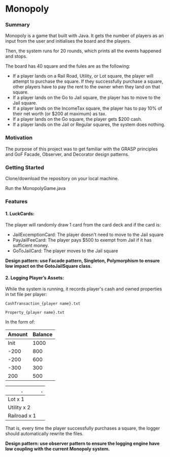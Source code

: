 # Monopoly

### Summary

Monopoly is a game that built with Java. It gets the number of players as an input from the user and initialises the board and the players. 

Then, the system runs for 20 rounds, which prints all the events happened and stops. 

The board has 40 square and the fules are as the following:

- If a player lands on a Rail Road, Utility, or Lot square, the player will attempt to purchase the square. If they successfully purchase a square, other players have to pay the rent to the owner when they land on that square.
- If a player lands on the Go to Jail square, the player has to move to the Jail square.
- If a player lands on the IncomeTax square, the player has to pay 10% of their net worth (or $200 at maximum) as tax.
- If a player lands on the Go square, the player gets $200 cash.
- If a player lands on the Jail or Regular squares, the system does nothing.

### Motivation

The purpose of this project was to get familiar with the GRASP principles and GoF Facade, Observer, and Decorator design patterns.

### Getting Started

Clone/download the repository on your local machine.

Run the MonopolyGame.java

### Features

#### 1. LuckCards: 
The player will randomly draw 1 card from the card deck and if the card is:
- JailExcemptionCard: The player doesn't need to move to the Jail square
- PayJailFeeCard: The player pays $500 to exempt from Jail if it has sufficient money.
- GoToJailCard: The player moves to the Jail square

**Design pattern: use Facade pattern, Singleton, Polymorphism to ensure low impact on the GotoJailSquare class.**


#### 2. Logging Player’s Assets: 
While the system is running, it records player's cash and owned properties in txt file per player:

`CashTransaction_{player name}.txt`

`Property_{player name}.txt`

In the form of:

Amount |  Balance
------------- | -------------                         
Init | 1000
-200 | 800 
-200 | 600 
-300 | 300 
200| 500

. |  .
------------- | -------------
Lot x 1 | 
Utility x 2 | 
Railroad x 1 |  



That is, every time the player successfully purchases a square, the logger should automatically rewrite the files.


**Design pattern: use observer pattern to ensure the logging engine have low coupling with the current Monopoly system.**

